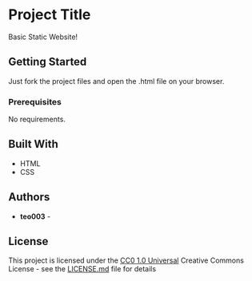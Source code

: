 # Project Title

Basic Static Website!

## Getting Started

Just fork the project files and open the .html file on your browser.

### Prerequisites

No requirements.

## Built With

  - HTML
  - CSS

## Authors

  - **teo003** - 

## License

This project is licensed under the [CC0 1.0 Universal](LICENSE.md)
Creative Commons License - see the [LICENSE.md](LICENSE.md) file for
details
